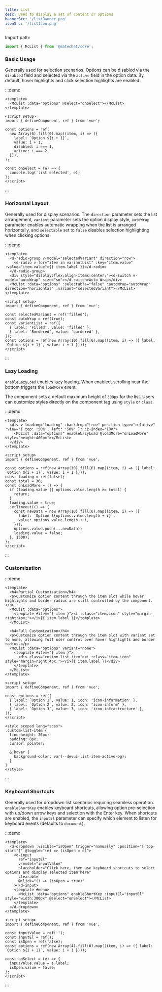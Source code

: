 ```yaml
---
title: List
desc: Used to display a set of content or options
bannerSrc: '/listBanner.png'
iconSrc: '/listIcon.png'
---
```


Import path:

```ts
import { McList } from '@matechat/core';
```

### Basic Usage

Generally used for selection scenarios. Options can be disabled via the `disabled` field and selected via the `active` field in the option data. By default, hover highlights and click selection highlights are enabled.

:::demo

```vue
<template>
  <McList :data="options" @select="onSelect"></McList>
</template>

<script setup>
import { defineComponent, ref } from 'vue';

const options = ref(
  new Array(6).fill(0).map((item, i) => ({
    label: `Option ${i + 1}`,
    value: i + 1,
    disabled: i === 1,
    active: i === 2,
  })),
);

const onSelect = (e) => {
  console.log('list selected', e);
};
</script>
```

:::

### Horizontal Layout

Generally used for display scenarios. The `direction` parameter sets the list arrangement, `variant` parameter sets the option display style, `autoWrap` parameter enables automatic wrapping when the list is arranged horizontally, and `selectable` set to `false` disables selection highlighting when clicking options.

:::demo

```vue
<template>
  <d-radio-group v-model="selectedVariant" direction="row">
    <d-radio v-for="item in variantList" :key="item.value" :value="item.value">{{ item.label }}</d-radio>
  </d-radio-group>
  <div style="display:flex;align-items:center;"><d-switch v-model="autoWrap" size="sm"></d-switch>Auto Wrap</div>
  <McList :data="options" :selectable="false" :autoWrap="autoWrap" direction="horizontal" :variant="selectedVariant"></McList>
</template>

<script setup>
import { defineComponent, ref } from 'vue';

const selectedVariant = ref('filled');
const autoWrap = ref(true);
const variantList = ref([
  { label: 'Filled', value: 'filled' },
  { label: 'Bordered', value: 'bordered' },
]);
const options = ref(new Array(10).fill(0).map((item, i) => ({ label: `Option ${i + 1}`, value: i + 1 })));
</script>
```

:::

### Lazy Loading

`enableLazyLoad` enables lazy loading. When enabled, scrolling near the bottom triggers the `loadMore` event.

The component sets a default maximum height of `300px` for the list. Users can customize styles directly on the component tag using `style` or `class`.

:::demo

```vue
<template>
  <div v-loading="loading" :backdrop="true" position-type="relative" :view="{ top: '50%', left: '50%' }" :z-index="100">
    <McList :data="options" enableLazyLoad @loadMore="onLoadMore" style="height:400px"></McList>
  </div>
</template>

<script setup>
import { defineComponent, ref } from 'vue';

const options = ref(new Array(10).fill(0).map((item, i) => ({ label: `Option ${i + 1}`, value: i + 1 })));
const loading = ref(false);
const total = 30;
const onLoadMore = () => {
  if (loading.value || options.value.length >= total) {
    return;
  }
  loading.value = true;
  setTimeout(() => {
    const newData = new Array(10).fill(0).map((item, i) => ({
      label: `Option ${options.value.length + i}`,
      value: options.value.length + i,
    }));
    options.value.push(...newData);
    loading.value = false;
  }, 1500);
};
</script>
```

:::

### Customization

:::demo

```vue
<template>
  <h4>Partial Customization</h4>
  <p>Customize option content through the item slot while hover highlights and border radius are still controlled by the component.</p>
  <McList :data="options">
    <template #item="{ item }"><i :class="item.icon" style="margin-right:4px;"></i>{{ item.label }}</template>
  </McList>

  <h4>Full Customization</h4>
  <p>Customize option content through the item slot with variant set to none, allowing full user control over hover highlights and border radius.</p>
  <McList :data="options" variant="none">
    <template #item="{ item }">
      <div class="custom-list-item"><i :class="item.icon" style="margin-right:4px;"></i>{{ item.label }}</div>
    </template>
  </McList>
</template>

<script setup>
import { defineComponent, ref } from 'vue';

const options = ref([
  { label: `Option 1`, value: 1, icon: 'icon-information' },
  { label: `Option 2`, value: 2, icon: 'icon-inform' },
  { label: `Option 3`, value: 3, icon: 'icon-infrastructure' },
]);
</script>

<style scoped lang="scss">
.custom-list-item {
  line-height: 20px;
  padding: 8px;
  cursor: pointer;

  &:hover {
    background-color: var(--devui-list-item-active-bg);
  }
}
</style>
```

:::

### Keyboard Shortcuts

Generally used for dropdown list scenarios requiring seamless operation. `enableShortKey` enables keyboard shortcuts, allowing option pre-selection with up/down arrow keys and selection with the Enter key. When shortcuts are enabled, the `inputEl` parameter can specify which element to listen for keyboard events (defaults to `document`).

:::demo

```vue
<template>
  <d-dropdown :visible="isOpen" trigger="manually" :position="['top-start']" @toggle="(e) => (isOpen = e)">
    <d-input
      ref="inputEl"
      v-model="inputValue"
      placeholder="Click here, then use keyboard shortcuts to select options and display selected item here"
      clearable
      @click="() => (isOpen = true)"
    ></d-input>
    <template #menu>
      <McList :data="options" enableShortKey :inputEl="inputEl" style="width:300px" @select="onSelect"></McList>
    </template>
  </d-dropdown>
</template>

<script setup>
import { defineComponent, ref } from 'vue';

const inputValue = ref('');
const inputEl = ref();
const isOpen = ref(false);
const options = ref(new Array(4).fill(0).map((item, i) => ({ label: `Option ${i + 1}`, value: i + 1 })));

const onSelect = (e) => {
  inputValue.value = e.label;
  isOpen.value = false;
};
</script>
```

:::